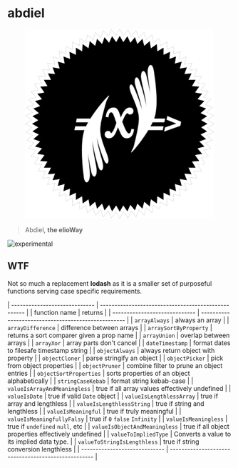 # abdiel

<figure>
  <img src="star.png" alt="">
</figure>

> Abdiel, **the elioWay**

![experimental](/eliosin/icon/devops/experimental/favicon.ico "experimental")

## WTF

Not so much a replacement **lodash** as it is a smaller set of purposeful functions serving case specific requirements.


| ----------------------------- | --------------------------------------------------- |
| function name                 | returns                                             |
| ----------------------------- | --------------------------------------------------- |
| `arrayAlways`                 | always an array                                     |
| `arrayDifference`             | difference between arrays                           |
| `arraySortByProperty`         | returns a sort comparer given a prop name           |
| `arrayUnion`                  | overlap between arrays                              |
| `arrayXor`                    | array parts don't cancel                            |
| `dateTimestamp`               | format dates to filesafe timestamp string           |
| `objectAlways`                | always return object with property                  |
| `objectCloner`                | parse stringify an object                           |
| `objectPicker`                | pick from object properties                         |
| `objectPruner`                | combine filter to prune an object entries           |
| `objectSortProperties`        | sorts properties of an object alphabetically        |
| `stringCaseKebab`             | format string kebab-case           |
| `valueIsArrayAndMeaningless`  | true if all array values effectively undefined      |
| `valueIsDate`                 | true if valid `Date` object                         |
| `valueIsLengthlessArray`      | true if array and lengthless                        |
| `valueIsLengthlessString`     | true if string and lengthless                       |
| `valueIsMeaningful`           | true if truly meaningful                            |
| `valueIsMeaningfullyFalsy`    | true if `0` `false` `Infinity`                      |
| `valueIsMeaningless`          | true if `undefined` `null`, etc                     |
| `valueIsObjectAndMeaningless` | true if all object properties effectively undefined |
| `valueToImpliedType`          | Converts a value to its implied data type. |
| `valueToStringIsLengthless`   | true if string conversion lengthless                |
| ----------------------------- | --------------------------------------------------- |